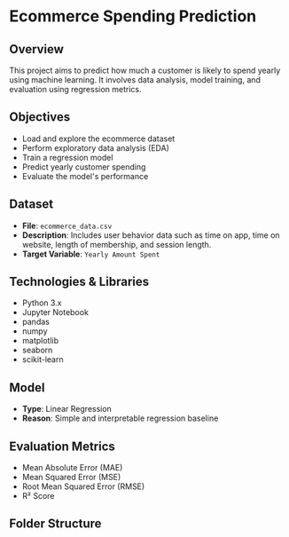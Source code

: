# Ecommerce Spending Prediction

## Overview
This project aims to predict how much a customer is likely to spend yearly using machine learning. It involves data analysis, model training, and evaluation using regression metrics.

## Objectives
- Load and explore the ecommerce dataset
- Perform exploratory data analysis (EDA)
- Train a regression model
- Predict yearly customer spending
- Evaluate the model's performance

## Dataset
- **File**: `ecommerce_data.csv`
- **Description**: Includes user behavior data such as time on app, time on website, length of membership, and session length.
- **Target Variable**: `Yearly Amount Spent`

## Technologies & Libraries
- Python 3.x
- Jupyter Notebook
- pandas
- numpy
- matplotlib
- seaborn
- scikit-learn

## Model
- **Type**: Linear Regression
- **Reason**: Simple and interpretable regression baseline

## Evaluation Metrics
- Mean Absolute Error (MAE)
- Mean Squared Error (MSE)
- Root Mean Squared Error (RMSE)
- R² Score

## Folder Structure
